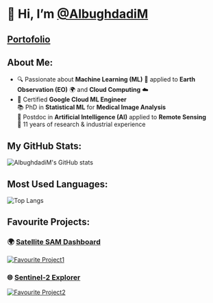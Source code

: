 # 👋 Hi, I’m [@AlbughdadiM](https://github.com/AlbughdadiM) 
## [Portofolio](https://albughdadim.github.io)

## About Me:
- 🔍 Passionate about **Machine Learning (ML)** 🤖 applied to **Earth Observation (EO)** 🌍 and **Cloud Computing** ☁️
- 🌱 Certified **Google Cloud ML Engineer**  
  📚 PhD in **Statistical ML** for **Medical Image Analysis**  
  🤖 Postdoc in **Artificial Intelligence (AI)** applied to **Remote Sensing**  
  💼 11 years of research & industrial experience

## My GitHub Stats:
![AlbughdadiM's GitHub stats](https://github-readme-stats.vercel.app/api?username=AlbughdadiM&show_icons=true&theme=transparent)

## Most Used Languages:
![Top Langs](https://github-readme-stats.vercel.app/api/top-langs/?username=AlbughdadiM&langs_count=8&theme=transparent)

## Favourite Projects:
### 🌍 [Satellite SAM Dashboard](https://github.com/AlbughdadiM/satellite-sam-dashboard)
[![Favourite Project1](https://github-readme-stats.vercel.app/api/pin/?username=AlbughdadiM&repo=satellite-sam-dashboard&show_icons=true&theme=transparent)](https://github.com/AlbughdadiM/satellite-sam-dashboard)

### 🌐 [Sentinel-2 Explorer](https://github.com/AlbughdadiM/sentinel2-explorer)
[![Favourite Project2](https://github-readme-stats.vercel.app/api/pin/?username=AlbughdadiM&repo=sentinel2-explorer&show_icons=true&theme=transparent)](https://github.com/AlbughdadiM/sentinel2-explorer)
